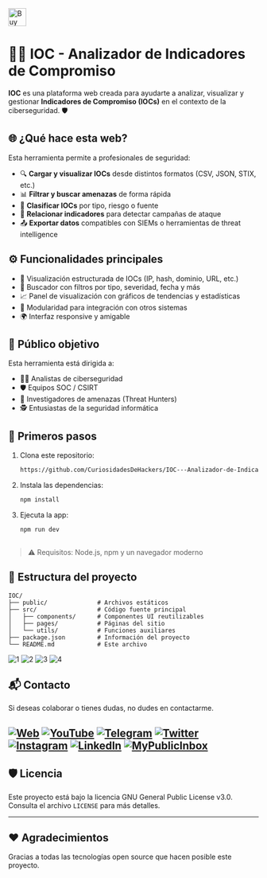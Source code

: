 <a href='https://ko-fi.com/O4O3W3IIA' target='_blank'>
  <img height='36' style='border:0px;height:36px;' src='https://storage.ko-fi.com/cdn/kofi5.png?v=6' border='0' alt='Buy Me a Coffee at ko-fi.com' />
</a>

# 🕵️‍♂️ IOC - Analizador de Indicadores de Compromiso

**IOC** es una plataforma web creada para ayudarte a analizar, visualizar y gestionar **Indicadores de Compromiso (IOCs)** en el contexto de la ciberseguridad. 🛡️

## 🌐 ¿Qué hace esta web?

Esta herramienta permite a profesionales de seguridad:

- 🔍 **Cargar y visualizar IOCs** desde distintos formatos (CSV, JSON, STIX, etc.)
- 📊 **Filtrar y buscar amenazas** de forma rápida
- 🧠 **Clasificar IOCs** por tipo, riesgo o fuente
- 🔗 **Relacionar indicadores** para detectar campañas de ataque
- 📤 **Exportar datos** compatibles con SIEMs o herramientas de threat intelligence

## ⚙️ Funcionalidades principales

- 🧾 Visualización estructurada de IOCs (IP, hash, dominio, URL, etc.)
- 🔎 Buscador con filtros por tipo, severidad, fecha y más
- 📈 Panel de visualización con gráficos de tendencias y estadísticas
- 🧩 Modularidad para integración con otros sistemas
- 🌍 Interfaz responsive y amigable

## 👥 Público objetivo

Esta herramienta está dirigida a:

- 🧑‍💻 Analistas de ciberseguridad
- 🛡️ Equipos SOC / CSIRT
- 🧪 Investigadores de amenazas (Threat Hunters)
- 🕵️ Entusiastas de la seguridad informática

## 🚀 Primeros pasos

1. Clona este repositorio:
   ```bash
   https://github.com/CuriosidadesDeHackers/IOC---Analizador-de-Indicadores-de-Compromiso.git

2. Instala las dependencias:

   ```bash
   npm install
   

3. Ejecuta la app:

   ```bash
   npm run dev
  

> ⚠️ Requisitos: Node.js, npm y un navegador moderno

## 📁 Estructura del proyecto

```
IOC/
├── public/              # Archivos estáticos
├── src/                 # Código fuente principal
│   ├── components/      # Componentes UI reutilizables
│   ├── pages/           # Páginas del sitio
│   └── utils/           # Funciones auxiliares
├── package.json         # Información del proyecto
└── README.md            # Este archivo
```

![1](https://github.com/user-attachments/assets/60faa970-989d-4ea7-97c9-18c62d9eccf4)
![2](https://github.com/user-attachments/assets/be64d08a-4214-4f38-ac4f-ab55d566b968)
![3](https://github.com/user-attachments/assets/3c36f15c-71c0-4c84-b40c-865ba934a2b0)
![4](https://github.com/user-attachments/assets/e75e9016-dacd-465e-ace9-cc64249f018b)



## 📬 Contacto

Si deseas colaborar o tienes dudas, no dudes en contactarme.

[![Web](https://img.shields.io/badge/Sitio_Web-009ee1?style=for-the-badge&logo=Firefox&logoColor=white)](https://www.curiosidadesdehackers.com)
[![YouTube](https://img.shields.io/badge/-YouTube-FF0000?style=for-the-badge&logo=youtube&logoColor=white)](https://www.youtube.com/channel/UCyFq3OKciq3VMNpTmzV1XTA)
[![Telegram](https://img.shields.io/badge/-Telegram-2CA5E0?style=for-the-badge&logo=telegram&logoColor=white)](https://t.me/CuriosidadesDeHackers)
[![Twitter](https://img.shields.io/badge/-Twitter-1DA1F2?style=for-the-badge&logo=twitter&logoColor=white)](https://twitter.com/HackersCuriosos)
[![Instagram](https://img.shields.io/badge/-Instagram-E4405F?style=for-the-badge&logo=instagram&logoColor=white)](https://www.instagram.com/curiosidadesdehackers/)
[![LinkedIn](https://img.shields.io/badge/-LinkedIn-0077B5?style=for-the-badge&logo=linkedin&logoColor=white)](https://es.linkedin.com/in/manuel-mart%C3%ADnez-curiosidades-de-hackers-55b245289)
[![MyPublicInbox](https://img.shields.io/badge/-MyPublicInbox-FFA500?style=for-the-badge&logo=mail.ru&logoColor=white)](https://www.mypublicinbox.com/CuriosidadesDeHackers)
---

## 🛡️ Licencia

Este proyecto está bajo la licencia GNU General Public License v3.0. Consulta el archivo `LICENSE` para más detalles.

---

## ❤️ Agradecimientos

Gracias a todas las tecnologías open source que hacen posible este proyecto.
